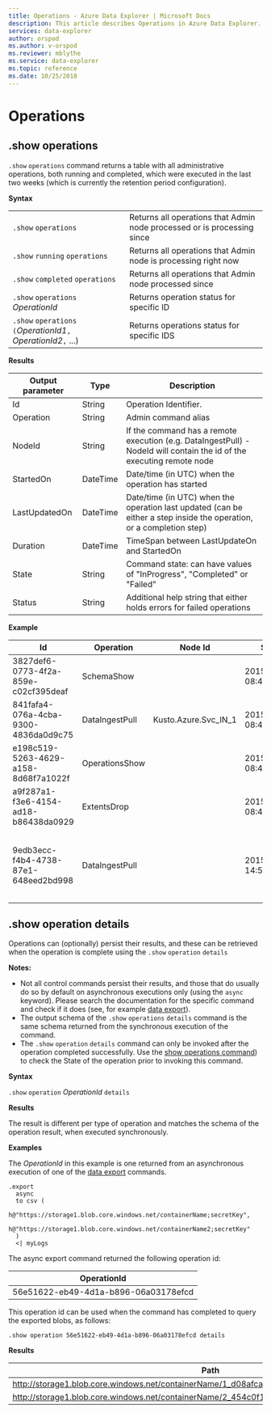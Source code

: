 ```yaml
---
title: Operations - Azure Data Explorer | Microsoft Docs
description: This article describes Operations in Azure Data Explorer.
services: data-explorer
author: orspod
ms.author: v-orspod
ms.reviewer: mblythe
ms.service: data-explorer
ms.topic: reference
ms.date: 10/25/2018
---
```

# Operations

## .show operations 

`.show` `operations` command returns a table with all administrative operations, both running and completed, which were executed in the last two weeks (which is currently the retention period configuration).

**Syntax**

|||
|---|---| 
|`.show` `operations`              |Returns all operations that Admin node processed or is processing since 
|`.show` `running`   `operations`  |Returns all operations that Admin node is processing right now 
|`.show` `completed` `operations`  |Returns all operations that Admin node processed since  
|`.show` `operations` *OperationId*|Returns operation status for specific ID 
|`.show` `operations` `(`*OperationId1*`,` *OperationId2*`,` ...)|Returns operations status for specific IDS 

**Results**
 
|Output parameter |Type |Description 
|---|---|---
|Id |String |Operation Identifier.
|Operation |String |Admin command alias 
|NodeId |String |If the command has a remote execution (e.g. DataIngestPull) - NodeId will contain the id of the executing remote node 
|StartedOn |DateTime |Date/time (in UTC) when the operation has started 
|LastUpdatedOn |DateTime |Date/time (in UTC) when the operation last updated (can be either a step inside the operation, or a completion step) 
|Duration |DateTime |TimeSpan between LastUpdateOn and StartedOn 
|State |String |Command state: can have values of "InProgress", "Completed" or "Failed" 
|Status |String |Additional help string that either holds errors for failed operations 
 
**Example**
 
|Id |Operation |Node Id |Started On |Last Updated On |Duration |State |Status 
|--|--|--|--|--|--|--|--
|3827def6-0773-4f2a-859e-c02cf395deaf |SchemaShow | |2015-01-06 08:47:01.0000000 |2015-01-06 08:47:01.0000000 |0001-01-01 00:00:00.0000000 |Completed | 
|841fafa4-076a-4cba-9300-4836da0d9c75 |DataIngestPull |Kusto.Azure.Svc_IN_1 |2015-01-06 08:47:02.0000000 |2015-01-06 08:48:19.0000000 |0001-01-01 00:01:17.0000000 |Completed | 
|e198c519-5263-4629-a158-8d68f7a1022f |OperationsShow | |2015-01-06 08:47:18.0000000 |2015-01-06 08:47:18.0000000 |0001-01-01 00:00:00.0000000 |Completed | 
|a9f287a1-f3e6-4154-ad18-b86438da0929 |ExtentsDrop | |2015-01-11 08:41:01.0000000 |0001-01-01 00:00:00.0000000 |0001-01-01 00:00:00.0000000 |InProgress | 
|9edb3ecc-f4b4-4738-87e1-648eed2bd998 |DataIngestPull | |2015-01-10 14:57:41.0000000 |2015-01-10 14:57:41.0000000 |0001-01-01 00:00:00.0000000 |Failed |Collection was modified; enumeration operation may not execute. 

## .show operation details

Operations can (optionally) persist their results, and these can be retrieved when the operation is complete using the `.show` `operation` `details` 

**Notes:**

* Not all control commands persist their results, and those that do usually do so by default on asynchronous executions only (using the `async` keyword). Please search the documentation for the specific command and check if it does (see, for example [data export](data-export/index.md)). 
* The output schema of the `.show` `operations` `details` command is the same schema returned from the synchronous execution of the command. 
* The `.show` `operation` `details` command can only be invoked after the operation completed successfully. Use the [show operations command](#show-operations)) to check the State of the operation prior to invoking this command. 

**Syntax**

`.show` `operation` *OperationId* `details`

**Results**

The result is different per type of operation and matches the schema of the operation result, when executed synchronously. 

**Examples**

The *OperationId* in this example is one returned from an asynchronous execution of one
of the [data export](../management/data-export/index.md) commands.

```kusto 
.export 
  async 
  to csv ( 
    h@"https://storage1.blob.core.windows.net/containerName;secretKey", 
    h@"https://storage1.blob.core.windows.net/containerName2;secretKey" 
  ) 
  <| myLogs 

```
The async export command returned the following operation id:

|OperationId|
|---|
|56e51622-eb49-4d1a-b896-06a03178efcd|

This operation id can be used when the command has completed to query the exported blobs, as follows: 

```
.show operation 56e51622-eb49-4d1a-b896-06a03178efcd details 
```

**Results**

|Path|NumRecords|
|---|---|
|http://storage1.blob.core.windows.net/containerName/1_d08afcae2f044c1092b279412dcb571b.csv|10|
|http://storage1.blob.core.windows.net/containerName/2_454c0f1359e24795b6529da8a0101330.csv|15|